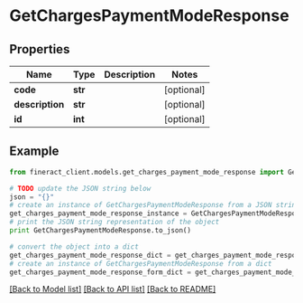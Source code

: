 # GetChargesPaymentModeResponse


## Properties

Name | Type | Description | Notes
------------ | ------------- | ------------- | -------------
**code** | **str** |  | [optional] 
**description** | **str** |  | [optional] 
**id** | **int** |  | [optional] 

## Example

```python
from fineract_client.models.get_charges_payment_mode_response import GetChargesPaymentModeResponse

# TODO update the JSON string below
json = "{}"
# create an instance of GetChargesPaymentModeResponse from a JSON string
get_charges_payment_mode_response_instance = GetChargesPaymentModeResponse.from_json(json)
# print the JSON string representation of the object
print GetChargesPaymentModeResponse.to_json()

# convert the object into a dict
get_charges_payment_mode_response_dict = get_charges_payment_mode_response_instance.to_dict()
# create an instance of GetChargesPaymentModeResponse from a dict
get_charges_payment_mode_response_form_dict = get_charges_payment_mode_response.from_dict(get_charges_payment_mode_response_dict)
```
[[Back to Model list]](../README.md#documentation-for-models) [[Back to API list]](../README.md#documentation-for-api-endpoints) [[Back to README]](../README.md)


